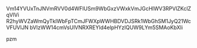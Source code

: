 Vm14YVUxTnJNVmRVV0d4WFlUSm9WbGxzVWxkVmJGcHlWV3RPVlZKclZqVlVi
R2hyWVZaWmQyTklWbFpTCmJFWXpWWHBDVDJSRk1WbGhSM1JyQ21WcVFUVlJN
bVIzWW14cmVsUlVNRXREYld4elpHYzlQUW9LYm5SMAoKbXli

pzm